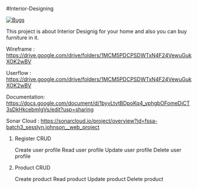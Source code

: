 #Interior-Designing

[![Bugs](https://sonarcloud.io/api/project_badges/measure?project=fssa-batch3_sesslyn.johnson__web_project&metric=bugs)](https://sonarcloud.io/summary/new_code?id=fssa-batch3_sesslyn.johnson__web_project)


This project is about Interior Designig for your home and also you can buy furniture in it.

Wireframe : https://drive.google.com/drive/folders/1MCM5PDCPSDWTxN4F24VewuGukXOK2wBV

Userflow : https://drive.google.com/drive/folders/1MCM5PDCPSDWTxN4F24VewuGukXOK2wBV

Documentation: https://docs.google.com/document/d/1byvLtvtBDpoKq4_vphgbOFomeDiCT3sDkHkcebmlgVs/edit?usp=sharing

Sonar Cloud : https://sonarcloud.io/project/overview?id=fssa-batch3_sesslyn.johnson__web_project

1. Register CRUD 
   
    Create user profile
    Read user profile
    Update user profile
    Delete user profile

2. Product CRUD 
    
    Create product
    Read product
    Update product 
    Delete product
